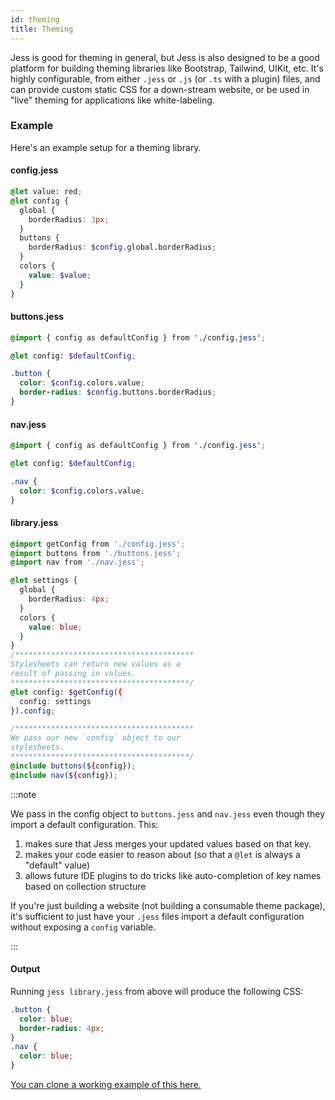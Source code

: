 ```yaml
---
id: theming
title: Theming
---
```


Jess is good for theming in general, but Jess is also designed to be a good platform for building theming libraries like Bootstrap, Tailwind, UIKit, etc. It's highly configurable, from either `.jess` or `.js` (or `.ts` with a plugin) files, and can provide custom static CSS for a down-stream website, or be used in "live" theming for applications like white-labeling.

### Example

Here's an example setup for a theming library.

#### config.jess

```scss
@let value: red;
@let config {
  global {
    borderRadius: 3px;
  }
  buttons {
    borderRadius: $config.global.borderRadius;
  }
  colors {
    value: $value;
  }
}
```
#### buttons.jess
```scss
@import { config as defaultConfig } from './config.jess';

@let config: $defaultConfig;

.button {
  color: $config.colors.value;
  border-radius: $config.buttons.borderRadius;
}
```
#### nav.jess
```scss
@import { config as defaultConfig } from './config.jess';

@let config: $defaultConfig;

.nav {
  color: $config.colors.value;
}
```
#### library.jess
```scss
@import getConfig from './config.jess';
@import buttons from './buttons.jess';
@import nav from './nav.jess';

@let settings {
  global {
    borderRadius: 4px;
  }
  colors {
    value: blue;
  }
}
/****************************************
Stylesheets can return new values as a
result of passing in values.
****************************************/
@let config: $getConfig({
  config: settings
}).config;

/****************************************
We pass our new `config` object to our
stylesheets.
****************************************/
@include buttons(${config});
@include nav(${config});
```
:::note

We pass in the config object to `buttons.jess` and `nav.jess` even though they import a default configuration. This:
1. makes sure that Jess merges your updated values based on that key.
2. makes your code easier to reason about (so that a `@let` is always a "default" value)
3. allows future IDE plugins to do tricks like auto-completion of key names based on collection structure


If you're just building a website (not building a consumable theme package), it's sufficient to just have your `.jess` files import a default configuration without exposing a `config` variable.

:::

#### Output

Running `jess library.jess` from above will produce the following CSS:
```css
.button {
  color: blue;
  border-radius: 4px;
}
.nav {
  color: blue;
}
```

[You can clone a working example of this here.](https://github.com/jesscss/theme-library-example)